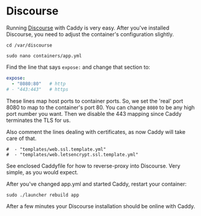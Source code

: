# Discourse

Running [Discourse](https://www.discourse.org/) with Caddy is very easy. After you've installed Discourse, you need to adjust the container's configuration slightly.

`cd /var/discourse`

`sudo nano containers/app.yml`

Find the line that says `expose:` and change that section to:

```yaml
expose:
  - "8080:80"   # http
# - "443:443"   # https
```

These lines map host ports to container ports. So, we set the 'real' port 8080 to map to the container's port 80. You can change `8080` to be any high port number you want. Then we disable the 443 mapping since Caddy terminates the TLS for us.

Also comment the lines dealing with certificates, as now Caddy will take care of that. 

```
#  - "templates/web.ssl.template.yml"
#  - "templates/web.letsencrypt.ssl.template.yml"
```

See enclosed Caddyfile for how to reverse-proxy into Discourse. Very simple, as you would expect.

After you've changed app.yml and started Caddy, restart your container:

`sudo ./launcher rebuild app`

After a few minutes your Discourse installation should be online with Caddy.
